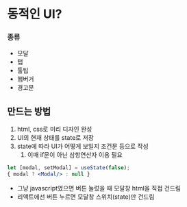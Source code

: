 # 동적인 UI?

### 종류

- 모달
- 탭
- 툴팁
- 햄버거
- 경고문

## 만드는 방법

1. html, css로 미리 디자인 완성
2. UI의 현재 상태를 state로 저장
3. state에 따라 UI가 어떻게 보일지 조건문 등으로 작성
    1. 이때 if문이 아닌 삼항연산자 이용 필요

```jsx
let [modal, setModal] = useState(false);
{ modal ? <Modal/> : null }
```

- 그냥 javascript였으면 버튼 눌렀을 때 모달창 html을 직접 건드림
- 리액트에선 버튼 누르면 모달창 스위치(state)만 건드림